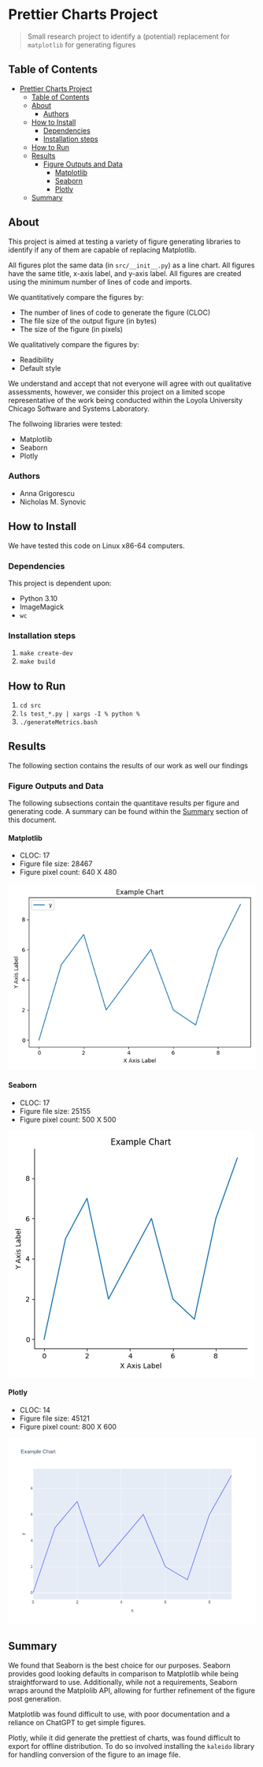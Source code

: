 # Prettier Charts Project

> Small research project to identify a (potential) replacement for `matplotlib`
> for generating figures

## Table of Contents

- [Prettier Charts Project](#prettier-charts-project)
  - [Table of Contents](#table-of-contents)
  - [About](#about)
    - [Authors](#authors)
  - [How to Install](#how-to-install)
    - [Dependencies](#dependencies)
    - [Installation steps](#installation-steps)
  - [How to Run](#how-to-run)
  - [Results](#results)
    - [Figure Outputs and Data](#figure-outputs-and-data)
      - [Matplotlib](#matplotlib)
      - [Seaborn](#seaborn)
      - [Plotly](#plotly)
  - [Summary](#summary)

## About

This project is aimed at testing a variety of figure generating libraries to
identify if any of them are capable of replacing Matplotlib.

All figures plot the same data (in `src/__init__.py`) as a line chart. All
figures have the same title, x-axis label, and y-axis label. All figures are
created using the minimum number of lines of code and imports.

We quantitatively compare the figures by:

- The number of lines of code to generate the figure (CLOC)
- The file size of the output figure (in bytes)
- The size of the figure (in pixels)

We qualitatively compare the figures by:

- Readibility
- Default style

We understand and accept that not everyone will agree with out qualitative
assessments, however, we consider this project on a limited scope representative
of the work being conducted within the Loyola University Chicago Software and
Systems Laboratory.

The follwoing libraries were tested:

- Matplotlib
- Seaborn
- Plotly

### Authors

- Anna Grigorescu
- Nicholas M. Synovic

## How to Install

We have tested this code on Linux x86-64 computers.

### Dependencies

This project is dependent upon:

- Python 3.10
- ImageMagick
- `wc`

### Installation steps

1. `make create-dev`
1. `make build`

## How to Run

1. `cd src`
1. `ls test_*.py | xargs -I % python %`
1. `./generateMetrics.bash`

## Results

The following section contains the results of our work as well our findings

### Figure Outputs and Data

The following subsections contain the quantitave results per figure and
generating code. A summary can be found within the [Summary](#summary) section
of this document.

#### Matplotlib

- CLOC: 17
- Figure file size: 28467
- Figure pixel count: 640 X 480

![Matplotlib](src/img/matplotlib.png)

#### Seaborn

- CLOC: 17
- Figure file size: 25155
- Figure pixel count: 500 X 500

![Seaborn](src/img/seaborn.png)

#### Plotly

- CLOC: 14
- Figure file size: 45121
- Figure pixel count: 800 X 600

![Plotly](src/img/plotly.png)

## Summary

We found that Seaborn is the best choice for our purposes. Seaborn provides good
looking defaults in comparison to Matplotlib while being straightforward to use.
Additionally, while not a requirements, Seaborn wraps around the Matplolib API,
allowing for further refinement of the figure post generation.

Matplotlib was found difficult to use, with poor documentation and a reliance on
ChatGPT to get simple figures.

Plotly, while it did generate the prettiest of charts, was found difficult to
export for offline distribution. To do so involved installing the `kaleido`
library for handling conversion of the figure to an image file.
